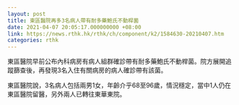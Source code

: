 ```yaml
---
layout: post
title: 東區醫院再多3名病人帶有耐多藥鮑氏不動桿菌
date: 2021-04-07 20:05:17.000000000 +08:00
link: https://news.rthk.hk/rthk/ch/component/k2/1584630-20210407.htm
categories: rthk
---
```


東區醫院早前公布內科病房有病人組群確診帶有耐多藥鮑氏不動桿菌。院方展開追蹤篩查後，再發現3名入住有關病房的病人確診帶有該菌。

東區醫院說，3名病人包括兩男1女，年齡介乎68至96歲，情況穩定，當中1人仍在東區醫院留醫，另外兩人已轉往東華東院。

